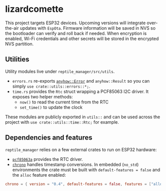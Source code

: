 # lizardcomette

This project targets ESP32 devices. Upcoming versions will integrate over-the-air
updates with `EspOta`. Firmware information will be saved in NVS so the
bootloader can verify and roll back if needed. When encryption is enabled,
Wi-Fi credentials and other secrets will be stored in the encrypted NVS
partition.

## Utilities

Utility modules live under `reptile_manager/src/utils`.

- `errors.rs` re-exports [`anyhow::Error`](https://docs.rs/anyhow) and
  `anyhow::Result` so you can simply `use crate::utils::errors::*;`.
- `time.rs` provides the `Rtc` struct wrapping a PCF85063 I2C driver. It exposes
  two helper methods:
  - `now()` to read the current time from the RTC
  - `set_time()` to update the clock

These modules are publicly exported in `utils::` and can be used across the
project with `use crate::utils::time::Rtc;` for example.

## Dependencies and features

`reptile_manager` relies on a few external crates to run on ESP32 hardware:

- [`pcf85063a`](https://crates.io/crates/pcf85063a) provides the RTC driver.
- [`chrono`](https://crates.io/crates/chrono) handles timestamp conversions. In
  embedded (`no_std`) environments the crate must be built with
  `default-features = false` and the `alloc` feature enabled:

```toml
chrono = { version = "0.4", default-features = false, features = ["alloc"] }
```
